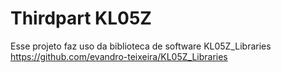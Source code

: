 # Thirdpart KL05Z

Esse projeto faz uso da biblioteca de software KL05Z_Libraries 
https://github.com/evandro-teixeira/KL05Z_Libraries 
